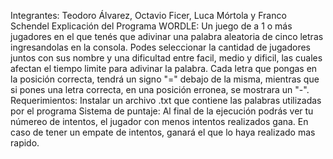 Integrantes: Teodoro Álvarez, Octavio Ficer, Luca Mórtola y Franco Schendel
Explicación del Programa
WORDLE: Un juego de a 1 o más jugadores en el que tenés que adivinar una palabra aleatoria de cinco letras ingresandolas en la consola. Podes seleccionar la cantidad de jugadores juntos con sus nombre y una dificultad entre facil, medio y dificil, las cuales afectan el tiempo limite para adivinar la palabra. Cada letra que pongas en la posición correcta, tendrá un signo "=" debajo de la misma, mientras que si pones una letra correcta, en una posición erronea, se mostrara un "-".
Requerimientos: Instalar un archivo .txt que contiene las palabras utilizadas por el programa
Sistema de puntaje: Al final de la ejecución podrás ver tu númereo de intentos, el jugador con menos intentos realizados gana. En caso de tener un empate de intentos, ganará el que lo haya realizado mas rapido.

